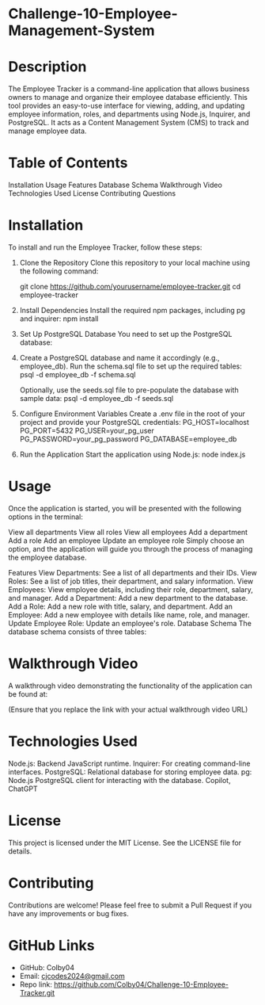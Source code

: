 # Challenge-10-Employee-Management-System

# Description
The Employee Tracker is a command-line application that allows business owners to manage and organize their employee database efficiently. This tool provides an easy-to-use interface for viewing, adding, and updating employee information, roles, and departments using Node.js, Inquirer, and PostgreSQL. It acts as a Content Management System (CMS) to track and manage employee data.

# Table of Contents
Installation
Usage
Features
Database Schema
Walkthrough Video
Technologies Used
License
Contributing
Questions

# Installation
To install and run the Employee Tracker, follow these steps:

1. Clone the Repository
    Clone this repository to your local machine using the following command:

    git clone https://github.com/yourusername/employee-tracker.git
    cd employee-tracker

2. Install Dependencies
    Install the required npm packages, including pg and inquirer:
    npm install

3. Set Up PostgreSQL Database
    You need to set up the PostgreSQL database:

4. Create a PostgreSQL database and name it accordingly (e.g., employee_db).
    Run the schema.sql file to set up the required tables:
    psql -d employee_db -f schema.sql

    Optionally, use the seeds.sql file to pre-populate the database with sample data:
    psql -d employee_db -f seeds.sql

5. Configure Environment Variables
    Create a .env file in the root of your project and provide your PostgreSQL credentials:
    PG_HOST=localhost
    PG_PORT=5432
    PG_USER=your_pg_user
    PG_PASSWORD=your_pg_password
    PG_DATABASE=employee_db

6. Run the Application
    Start the application using Node.js:
    node index.js

# Usage
Once the application is started, you will be presented with the following options in the terminal:

View all departments
View all roles
View all employees
Add a department
Add a role
Add an employee
Update an employee role
Simply choose an option, and the application will guide you through the process of managing the employee database.

Features
View Departments: See a list of all departments and their IDs.
View Roles: See a list of job titles, their department, and salary information.
View Employees: View employee details, including their role, department, salary, and manager.
Add a Department: Add a new department to the database.
Add a Role: Add a new role with title, salary, and department.
Add an Employee: Add a new employee with details like name, role, and manager.
Update Employee Role: Update an employee's role.
Database Schema
The database schema consists of three tables:

# Walkthrough Video
A walkthrough video demonstrating the functionality of the application can be found at:

(Ensure that you replace the link with your actual walkthrough video URL)

# Technologies Used
Node.js: Backend JavaScript runtime.
Inquirer: For creating command-line interfaces.
PostgreSQL: Relational database for storing employee data.
pg: Node.js PostgreSQL client for interacting with the database.
Copilot, ChatGPT

# License
This project is licensed under the MIT License. See the LICENSE file for details.

# Contributing
Contributions are welcome! Please feel free to submit a Pull Request if you have any improvements or bug fixes.

# GitHub Links
- GitHub: Colby04
- Email: cjcodes2024@gmail.com
- Repo link: https://github.com/Colby04/Challenge-10-Employee-Tracker.git
